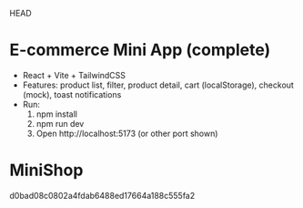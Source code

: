 HEAD
# E-commerce Mini App (complete)
- React + Vite + TailwindCSS
- Features: product list, filter, product detail, cart (localStorage), checkout (mock), toast notifications
- Run:
  1. npm install
  2. npm run dev
  3. Open http://localhost:5173 (or other port shown)

# MiniShop
d0bad08c0802a4fdab6488ed17664a188c555fa2
